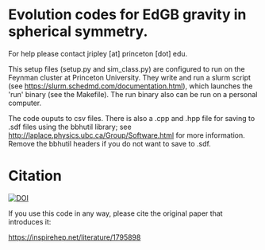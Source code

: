 # Evolution codes for EdGB gravity in spherical symmetry.

For help please contact jripley [at] princeton [dot] edu. 

This setup files (setup.py and sim_class.py)
are configured to run on the Feynman cluster at Princeton University.
They write and run a slurm script
(see https://slurm.schedmd.com/documentation.html),
which launches the 'run' binary (see the Makefile).
The run binary also can be run on a personal computer.

The code ouputs to csv files.
There is also a .cpp and .hpp file for saving to .sdf files
using the  bbhutil library; see 
http://laplace.physics.ubc.ca/Group/Software.html
for more information. Remove the bbhutil headers if you do not want to save
to .sdf.

# Citation

[![DOI](https://zenodo.org/badge/DOI/10.5281/zenodo.3873503.svg)](https://doi.org/10.5281/zenodo.3873503)

If you use this code in any way, please cite the
original paper that introduces it:
 
https://inspirehep.net/literature/1795898 

